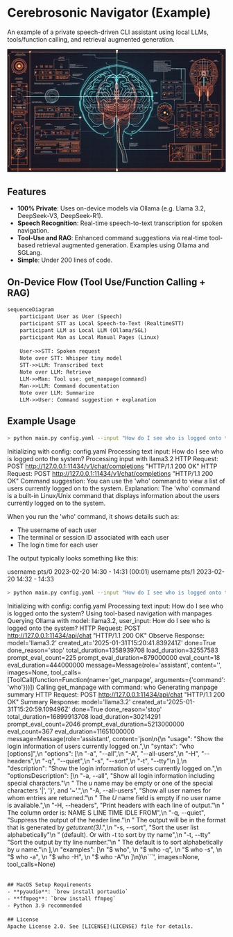 # Cerebrosonic Navigator (Example)
An example of a private speech-driven CLI assistant using local LLMs, tools/function calling, and retrieval augmented generation.

![Cerebrosonic Navigator](/docs/CerebrosonicNavigator.png)

## Features
- **100% Private**: Uses on-device models via Ollama (e.g. Llama 3.2, DeepSeek-V3, DeepSeek-R1).
- **Speech Recognition**: Real-time speech-to-text transcription for spoken navigation.
- **Tool-Use and RAG**: Enhanced command suggestions via real-time tool-based retrieval augmented generation. Examples using Ollama and SGLang.
- **Simple**: Under 200 lines of code.

## On-Device Flow (Tool Use/Function Calling + RAG)
```mermaid
sequenceDiagram
    participant User as User (Speech)
    participant STT as Local Speech-to-Text (RealtimeSTT)
    participant LLM as Local LLM (Ollama/SGL)
    participant Man as Local Manual Pages (Linux)

    User->>STT: Spoken request
    Note over STT: Whisper tiny model
    STT->>LLM: Transcribed text
    Note over LLM: Retrieve
    LLM->>Man: Tool use: get_manpage(command)
    Man->>LLM: Command documentation
    Note over LLM: Summarize
    LLM->>User: Command suggestion + explanation
```

## Example Usage
```sh
> python main.py config.yaml --input "How do I see who is logged onto the system?"
```
Initializing with config: config.yaml
Processing text input: How do I see who is logged onto the system?
Processing input with llama3.2
HTTP Request: POST http://127.0.0.1:11434/v1/chat/completions "HTTP/1.1 200 OK"
HTTP Request: POST http://127.0.0.1:11434/v1/chat/completions "HTTP/1.1 200 OK"
Command suggestion: You can use the 'who' command to view a list of users currently logged on to the system.
Explanation: 
The 'who' command is a built-in Linux/Unix command that displays information about the users currently logged on to the system.

When you run the 'who' command, it shows details such as:

* The username of each user
* The terminal or session ID associated with each user
* The login time for each user

The output typically looks something like this:

username  pts/0    2023-02-20 14:30 -  14:31 (00:01)
username  pts/1    2023-02-20 14:32 -  14:33

```sh
> python main.py config.yaml --input "How do I see who is logged onto the system?" --tools
```
Initializing with config: config.yaml
Processing text input: How do I see who is logged onto the system?
Using tool-based navigation with manpages
Querying Ollama with model: llama3.2, user_input: How do I see who is logged onto the system?
HTTP Request: POST http://127.0.0.1:11434/api/chat "HTTP/1.1 200 OK"
Observe Response: model='llama3.2' created_at='2025-01-31T15:20:41.839241Z' done=True done_reason='stop' total_duration=1358939708 load_duration=32557583 prompt_eval_count=225 prompt_eval_duration=879000000 eval_count=18 eval_duration=444000000 message=Message(role='assistant', content='', images=None, tool_calls=[ToolCall(function=Function(name='get_manpage', arguments={'command': 'who'}))])
Calling get_manpage with command: who
Generating manpage summary
HTTP Request: POST http://127.0.0.1:11434/api/chat "HTTP/1.1 200 OK"
Summary Response: model='llama3.2' created_at='2025-01-31T15:20:59.109496Z' done=True done_reason='stop' total_duration=16899913708 load_duration=30214291 prompt_eval_count=2046 prompt_eval_duration=5213000000 eval_count=367 eval_duration=11651000000 message=Message(role='assistant', content='json\n{\n    "usage": "Show the login information of users currently logged on.",\n    "syntax": "who [options]",\n    "options": [\n        "-a", "--all",\n        "-A", "--all-users",\n        "-H", "--headers",\n        "-q", "--quiet",\n        "-s", "--sort",\n        "-t", "--tty"\n    ],\n    "description": "Show the login information of users currently logged on.",\n    "optionsDescription": [\n        "-a, --all",      "Show all login information including special characters."\n                            " The _u_ name may be empty or one of the special characters \'|\', \'}\', and \'~\'.",\n        "-A, --all-users", "Show all user names for whom entries are returned."\n                            " The _U_ name field is empty if no user name is available.",\n        "-H, --headers",   "Print headers with each line of output."\n                            " The column order is: NAME  S LINE         TIME         IDLE  FROM",\n        "-q, --quiet",     "Suppress the output of the header line."\n                            " The output will be in the format that is generated by _getutxent(3)_.",\n        "-s, --sort",      "Sort the user list alphabetically"\n                            " (default).  Or with -t to sort by tty name",\n        "-t, --tty"        "Sort the output by tty line number."\n                            " The default is to sort alphabetically by _u_ name."\n    ],\n    "examples": [\n        "$ who", \n        "$ who -q", \n        "$ who -s", \n        "$ who -a", \n        "$ who -H", \n        "$ who -A"\n    ]\n}\n```', images=None, tool_calls=None)
```

## MacOS Setup Requirements
- **pyaudio**: `brew install portaudio`
- **ffmpeg**: `brew install ffmpeg`
- Python 3.9 recommended

## License
Apache License 2.0. See [LICENSE](LICENSE) file for details.